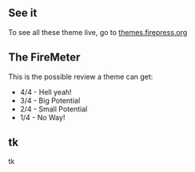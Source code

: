 ## See it

To see all these theme live, go to [themes.firepress.org](themes.firepress.org)

## The FireMeter

This is the possible review a theme can get:

- 4/4 - Hell yeah!
- 3/4 - Big Potential
- 2/4 - Small Potential
- 1/4 - No Way!

## tk

tk
